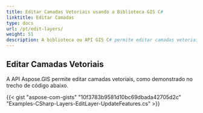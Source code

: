 ```yaml
---
title: Editar Camadas Vetoriais usando a Biblioteca GIS C#
linktitle: Editar Camadas
type: docs
url: /pt/edit-layers/
weight: 51
description: A biblioteca ou API GIS C# permite editar camadas vetoriais conforme demonstrado no trecho de código fornecido neste artigo.
---
```


## **Editar Camadas Vetoriais**
A API Aspose.GIS permite editar camadas vetoriais, como demonstrado no trecho de código abaixo.

{{< gist "aspose-com-gists" "10f3783b9581d10bc69dbada42705d2c" "Examples-CSharp-Layers-EditLayer-UpdateFeatures.cs" >}}
